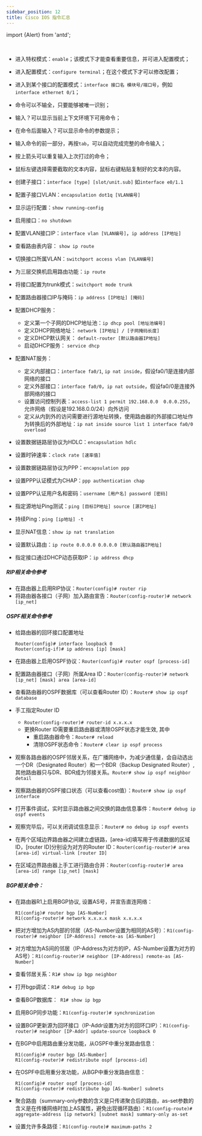 ```yaml
---
sidebar_position: 12
title: Cisco IOS 指令汇总
---
```

import {Alert} from 'antd';

<Alert message="指令介绍格式尚未进行整理，我们会尽快优化展示形式" type="warning" showIcon />
<br/>


* 进入特权模式：`enable`；该模式下才能查看重要信息，并可进入配置模式；
* 进入配置模式：`configure terminal`；在这个模式下才可以修改配置；
* 进入到某个接口的配置模式：`interface 接口名 模块号/端口号`，例如`interface ethernet 0/1`；
* 命令可以不输全，只要能够被唯一识别；
* 输入？可以显示当前上下文环境下可用命令；
* 在命令后面输入？可以显示命令的参数提示；
* 输入命令的前一部分，再按`tab`，可以自动完成完整的命令输入；
* 按上箭头可以重复输入上次打过的命令；
* 鼠标左键选择需要截取的文本内容，鼠标右键粘贴复制好的文本的内容。
* 创建子接口：`interface [type] [slot/unit.sub]` 如`interface e0/1.1`
* 配置子接口VLAN：`encapsulation dot1q [VLAN编号]`
* 显示运行配置：`show running-config`
* 启用接口：`no shutdown`
* 配置VLAN接口IP：`interface vlan [VLAN编号]`，`ip address [IP地址]`
* 查看路由表内容： `show ip route`
* 切换接口所属VLAN：`switchport access vlan [VLAN编号]`
* 为三层交换机启用路由功能：`ip route`
* 将接口配置为trunk模式：`switchport mode trunk`
* 配置路由器接口IP与掩码：`ip address [IP地址] [掩码]`

* 配置DHCP服务：
  * 定义第一个子网的DHCP地址池：`ip dhcp pool [地址池编号]`
  * 定义DHCP网络地址： `network [IP地址] / [子网掩码长度]`
  * 定义DHCP默认网关： `default-router [默认路由器IP地址]`
  * 启动DHCP服务： `service dhcp`

* 配置NAT服务：
  * 定义内部接口：`interface fa0/1`, `ip nat inside`，假设fa0/1是连接内部网络的接口
  * 定义外部接口：`interface fa0/0`，`ip nat outside`，假设fa0/0是连接外部网络的接口
  * 设置访问控制列表：`access-list 1 permit 192.168.0.0  0.0.0.255`，允许网络（假设是192.168.0.0/24）向外访问
  * 定义从内到外的访问需要进行源地址转换，使用路由器的外部接口地址作为转换后的外部地址：`ip nat inside source list 1 interface fa0/0 overload`
* 设置数据链路层协议为HDLC：`encapsulation hdlc`
* 设置时钟速率：`clock rate [速率值]`
* 设置数据链路层协议为PPP：`encapsulation ppp`
* 设置PPP认证模式为CHAP：`ppp authentication chap`
* 设置PPP认证用户名和密码：`username [用户名] password [密码]`
* 指定源地址Ping测试：`ping [目标IP地址] source [源IP地址]`
* 持续Ping：`ping [ip地址] -t`
* 显示NAT信息：`show ip nat translation`
* 设置默认路由：`ip route 0.0.0.0 0.0.0.0 [默认路由器IP地址]`
* 指定接口通过DHCP动态获取IP：`ip address dhcp`

##### RIP相关命令参考

* 在路由器上启用RIP协议：`Router(config)# router rip`
* 将路由器各接口（子网）加入路由宣告：`Router(config-router)# network [ip_net]`

##### OSPF相关命令参考

* 给路由器的回环接口配置地址

  ```
  Router(config)# interface loopback 0
  Router(config-if)# ip address [ip] [mask]
  ```

* 在路由器上启用OSPF协议：`Router(config)# router ospf [process-id]`

* 配置路由器接口（子网）所属Area ID：`Router(config-router)# network [ip_net] [mask] area [area-id]`
* 查看路由器的OSPF数据库（可以查看Router ID）：`Router# show ip ospf database`
* 手工指定Router ID
  * `Router(config-router)# router-id x.x.x.x`
  * 更换Router ID需要重启路由器或清除OSPF状态才能生效, 其中
    * 重启路由器命令：`Router# reload`
    * 清除OSPF状态命令：`Router# clear ip ospf process`

* 观察各路由器的OSPF邻居关系，在广播网络中，为减少通信量，会自动选出一个DR（Designated Router）和一个BDR（Backup Designated Router）,其他路由器只与DR、BDR成为邻接关系。`Router# show ip ospf neighbor detail`
* 观察路由器的OSPF接口状态（可以查看cost值）：`Router# show ip ospf interface`
* 打开事件调试，实时显示路由器之间交换的路由信息事件：`Router# debug ip ospf events`
* 观察完毕后，可以关闭调试信息显示：`Router# no debug ip ospf events`
* 在两个区域边界路由器之间建立虚链路，[area-id]填写用于传递数据的区域ID，[router ID]分别设为对方的Router ID：`Router(config-router)# area [area-id] virtual-link [router ID]`
* 在区域边界路由器上手工进行路由合并：`Router(config-router)# area [area-id] range [ip_net] [mask]`

##### BGP相关命令：

* 在路由器R1上启用BGP协议, 设置AS号，并宣告直连网络：

  ```
  R1(config)# router bgp [AS-Number]
  R1(config-router)# network x.x.x.x mask x.x.x.x
  ```

* 把对方增加为AS内部的邻居（AS-Number设置为相同的AS号）：`R1(config-router)# neighbor [IP-Address] remote-as [AS-Number]`

* 对方增加为AS间的邻居（IP-Address为对方的IP，AS-Number设置为对方的AS号）：`R1(config-router)# neighbor [IP-Address] remote-as [AS-Number]`

* 查看邻居关系：`R1# show ip bgp neighbor`

* 打开bgp调试：`R1# debug ip bgp`

* 查看BGP数据库：` R1# show ip bgp`

* 启用BGP同步功能：`R1(config-router)# synchronization`

* 设置BGP更新源为回环接口（IP-Addr设置为对方的回环口IP）：`R1(config-router)# neighbor [IP-Addr] update-source loopback 0`

* 在BGP中启用路由重分发功能，从OSPF中重分发路由信息：

  ```
  R1(config)# router bgp [AS-Number]
  R1(config-router)# redistribute ospf [process-id]
  ```

* 在OSPF中启用重分发功能，从BGP中重分发路由信息：

  ```
  R1(config)# router ospf [process-id] 
  R1(config-router)# redistribute bgp [AS-Number] subnets
  ```

* 聚合路由（summary-only参数的含义是只传递聚合后的路由，as-set参数的含义是在传播网络时加上AS属性，避免出现循环路由）：`R1(config-route)# aggregate-address [ip network] [subnet mask] summary-only as-set`

* 设置允许多条路径：`R1(config-route)# maximum-paths 2`